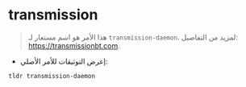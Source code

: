 # transmission

> هذا الأمر هو اسم مستعار لـ `transmission-daemon`.
> لمزيد من التفاصيل: <https://transmissionbt.com>.

- إعرض التوثيقات للأمر الأصلي:

`tldr transmission-daemon`
